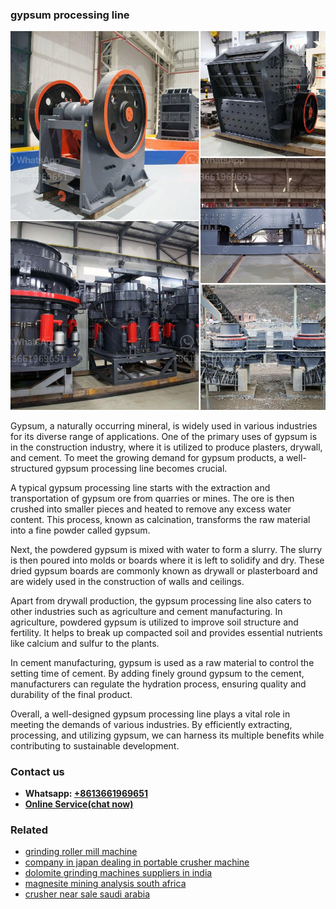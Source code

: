 <h3>gypsum processing line</h3><img src='1706768250.jpg' alt=''><p>Gypsum, a naturally occurring mineral, is widely used in various industries for its diverse range of applications. One of the primary uses of gypsum is in the construction industry, where it is utilized to produce plasters, drywall, and cement. To meet the growing demand for gypsum products, a well-structured gypsum processing line becomes crucial.</p><p>A typical gypsum processing line starts with the extraction and transportation of gypsum ore from quarries or mines. The ore is then crushed into smaller pieces and heated to remove any excess water content. This process, known as calcination, transforms the raw material into a fine powder called gypsum.</p><p>Next, the powdered gypsum is mixed with water to form a slurry. The slurry is then poured into molds or boards where it is left to solidify and dry. These dried gypsum boards are commonly known as drywall or plasterboard and are widely used in the construction of walls and ceilings.</p><p>Apart from drywall production, the gypsum processing line also caters to other industries such as agriculture and cement manufacturing. In agriculture, powdered gypsum is utilized to improve soil structure and fertility. It helps to break up compacted soil and provides essential nutrients like calcium and sulfur to the plants.</p><p>In cement manufacturing, gypsum is used as a raw material to control the setting time of cement. By adding finely ground gypsum to the cement, manufacturers can regulate the hydration process, ensuring quality and durability of the final product.</p><p>Overall, a well-designed gypsum processing line plays a vital role in meeting the demands of various industries. By efficiently extracting, processing, and utilizing gypsum, we can harness its multiple benefits while contributing to sustainable development.</p><h3>Contact us</h3><ul><li><strong>Whatsapp:&nbsp;<a href="https://wa.me/8613661969651">+8613661969651</a></strong></li><li><a href="https://swt.shibang-china.com/?git&amp;zhl&amp;gypsum processing line"><strong>Online Service(chat now)</strong></a></li></ul><h3>Related</h3><ul><li><a href='grinding roller mill machine.md'>grinding roller mill machine</a></li><li><a href='company in japan dealing in portable crusher machine.md'>company in japan dealing in portable crusher machine</a></li><li><a href='dolomite grinding machines suppliers in india.md'>dolomite grinding machines suppliers in india</a></li><li><a href='magnesite mining analysis south africa.md'>magnesite mining analysis south africa</a></li><li><a href='crusher near sale saudi arabia.md'>crusher near sale saudi arabia</a></li></ul>